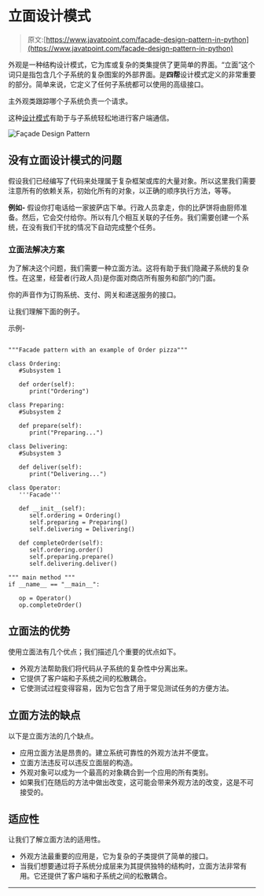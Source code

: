 # 立面设计模式

> 原文:[https://www.javatpoint.com/facade-design-pattern-in-python](https://www.javatpoint.com/facade-design-pattern-in-python)

外观是一种结构设计模式，它为库或复杂的类集提供了更简单的界面。“立面”这个词只是指包含几个子系统的复杂图案的外部界面。是**四帮**设计模式定义的非常重要的部分。简单来说，它定义了任何子系统都可以使用的高级接口。

主外观类跟踪哪个子系统负责一个请求。

这种[设计模式](https://www.javatpoint.com/python-design-pattern)有助于与子系统轻松地进行客户端通信。

![Façade Design Pattern](../Images/87eb5c0290fca827c079e4122398f9bc.png)

## 没有立面设计模式的问题

假设我们已经编写了代码来处理属于复杂框架或库的大量对象。所以这里我们需要注意所有的依赖关系，初始化所有的对象，以正确的顺序执行方法，等等。

**例如-** 假设你打电话给一家披萨店下单。行政人员拿走，你的比萨饼将由厨师准备。然后，它会交付给你。所以有几个相互关联的子任务。我们需要创建一个系统，在没有我们干扰的情况下自动完成整个任务。

### 立面法解决方案

为了解决这个问题，我们需要一种立面方法。这将有助于我们隐藏子系统的复杂性。在这里，经营者(行政人员)是你面对商店所有服务和部门的门面。

你的声音作为订购系统、支付、网关和递送服务的接口。

让我们理解下面的例子。

示例-

```

"""Facade pattern with an example of Order pizza"""

class Ordering: 
   #Subsystem 1

   def order(self): 
      print("Ordering") 

class Preparing: 
   #Subsystem 2

   def prepare(self): 
      print("Preparing...") 

class Delivering: 
   #Subsystem 3

   def deliver(self): 
      print("Delivering...") 

class Operator: 
   '''Facade'''

   def __init__(self): 
      self.ordering = Ordering()
      self.preparing = Preparing() 
      self.delivering = Delivering()

   def completeOrder(self):
      self.ordering.order()
      self.preparing.prepare()
      self.delivering.deliver()

""" main method """
if __name__ == "__main__": 

   op = Operator()
   op.completeOrder() 

```

## 立面法的优势

使用立面法有几个优点；我们描述几个重要的优点如下。

*   外观方法帮助我们将代码从子系统的复杂性中分离出来。
*   它提供了客户端和子系统之间的松散耦合。
*   它使测试过程变得容易，因为它包含了用于常见测试任务的方便方法。

## 立面方法的缺点

以下是立面方法的几个缺点。

*   应用立面方法是昂贵的。建立系统可靠性的外观方法并不便宜。
*   立面方法违反可以违反立面层的构造。
*   外观对象可以成为一个最高的对象耦合到一个应用的所有类别。
*   如果我们在随后的方法中做出改变，这可能会带来外观方法的改变，这是不可接受的。

## 适应性

让我们了解立面方法的适用性。

*   外观方法最重要的应用是，它为复杂的子类提供了简单的接口。
*   当我们想要通过将子系统分成层来为其提供独特的结构时，立面方法非常有用。它还提供了客户端和子系统之间的松散耦合。

* * *